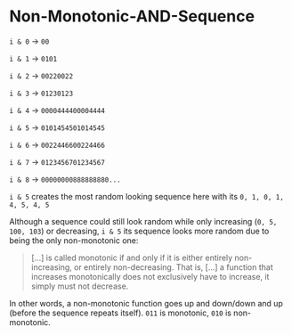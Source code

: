 # Non-Monotonic-AND-Sequence
<!--
Say that we have a function

```py
for i in range(42):
	i & 0
``` -->

`i & 0` -> `00`

`i & 1` -> `0101`

`i & 2` -> `00220022`

`i & 3` -> `01230123`

`i & 4` -> `0000444400004444`

`i & 5` -> `0101454501014545`

`i & 6` -> `0022446600224466`

`i & 7` -> `0123456701234567`

`i & 8` -> `00000000888888880...`

`i & 5` creates the most random looking sequence here with its `0, 1, 0, 1, 4, 5, 4, 5`

Although a sequence could still look random while only increasing (`0, 5, 100, 103`) or decreasing, `i & 5` its sequence looks more random due to being the only non-monotonic one:

> […] is called monotonic if and only if it is either entirely non-increasing, or entirely non-decreasing. That is, […] a function that increases monotonically does not exclusively have to increase, it simply must not decrease.

In other words, a non-monotonic function goes up and down/down and up (before the sequence repeats itself). `011` is monotonic, `010` is non-monotonic.
